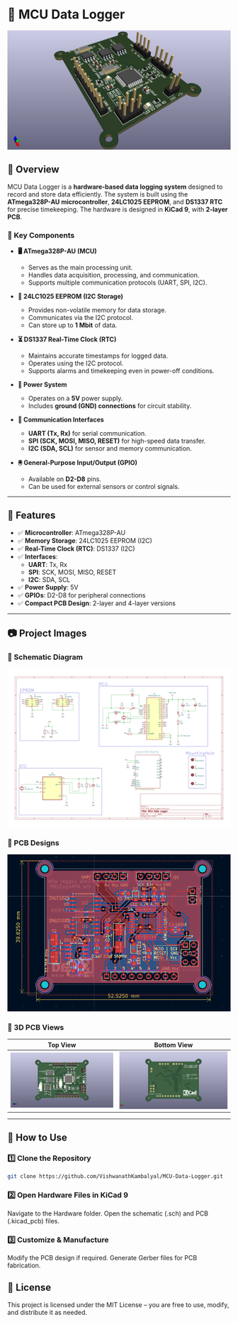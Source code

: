 # 📌 MCU Data Logger

![Project Banner](https://github.com/VishwanathKambalyal/MCU-Data-Logger/blob/main/images/3d%20mixed%20view.png)

## 📖 Overview

MCU Data Logger is a **hardware-based data logging system** designed to record and store data efficiently. The system is built using the **ATmega328P-AU microcontroller**, **24LC1025 EEPROM**, and **DS1337 RTC** for precise timekeeping. The hardware is designed in **KiCad 9**, with **2-layer PCB**.

### 🔹 Key Components

- **🖥️ ATmega328P-AU (MCU)**
  - Serves as the main processing unit.
  - Handles data acquisition, processing, and communication.
  - Supports multiple communication protocols (UART, SPI, I2C).

- **💾 24LC1025 EEPROM (I2C Storage)**
  - Provides non-volatile memory for data storage.
  - Communicates via the I2C protocol.
  - Can store up to **1 Mbit** of data.

- **⏳ DS1337 Real-Time Clock (RTC)**
  - Maintains accurate timestamps for logged data.
  - Operates using the I2C protocol.
  - Supports alarms and timekeeping even in power-off conditions.

- **🔌 Power System**
  - Operates on a **5V** power supply.
  - Includes **ground (GND) connections** for circuit stability.

- **📡 Communication Interfaces**
  - **UART (Tx, Rx)** for serial communication.
  - **SPI (SCK, MOSI, MISO, RESET)** for high-speed data transfer.
  - **I2C (SDA, SCL)** for sensor and memory communication.

- **🖲️ General-Purpose Input/Output (GPIO)**
  - Available on **D2-D8** pins.
  - Can be used for external sensors or control signals.

---

## 🔧 Features

- ✅ **Microcontroller**: ATmega328P-AU
- ✅ **Memory Storage**: 24LC1025 EEPROM (I2C)
- ✅ **Real-Time Clock (RTC)**: DS1337 (I2C)
- ✅ **Interfaces**:
  - **UART**: Tx, Rx
  - **SPI**: SCK, MOSI, MISO, RESET
  - **I2C**: SDA, SCL
- ✅ **Power Supply**: 5V
- ✅ **GPIOs**: D2-D8 for peripheral connections
- ✅ **Compact PCB Design**: 2-layer and 4-layer versions

---

## 📷 Project Images

### 🔹 Schematic Diagram

![Schematic Diagram](https://github.com/VishwanathKambalyal/MCU-Data-Logger/blob/main/images/MCU_Data_Logger.svg)

### 🔹 PCB Designs

![2-Layer PCB](https://github.com/VishwanathKambalyal/MCU-Data-Logger/blob/317f11c9ee3d3adc47fbcb57db199fc1af995e4a/2_Layer_PCB.png)

### 🔹 3D PCB Views

| Top View                             | Bottom View                          |
| ------------------------------------ | ------------------------------------ |
| ![Top View](https://github.com/VishwanathKambalyal/MCU-Data-Logger/blob/main/images/3d%20Front%20view.png)       | ![Bottom View](https://github.com/VishwanathKambalyal/MCU-Data-Logger/blob/main/images/3d%20bottom%20view.png)  |

---

## 🔌 How to Use

### 1️⃣ Clone the Repository
```bash
git clone https://github.com/VishwanathKambalyal/MCU-Data-Logger.git
```
### 2️⃣ Open Hardware Files in KiCad 9
Navigate to the Hardware folder.
Open the schematic (.sch) and PCB (.kicad_pcb) files.

### 3️⃣ Customize & Manufacture
Modify the PCB design if required.
Generate Gerber files for PCB fabrication.

## 📜 License
This project is licensed under the MIT License – you are free to use, modify, and distribute it as needed.
